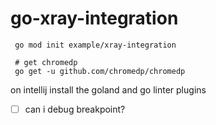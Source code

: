 # go-xray-integration

 ``` shell
  go mod init example/xray-integration
 ```

 ``` shell
  # get chromedp
  go get -u github.com/chromedp/chromedp
 ```

on intellij install the goland and go linter plugins


* [ ] can i debug breakpoint?